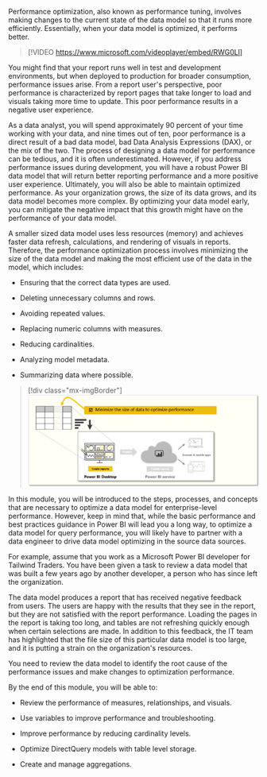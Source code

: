 Performance optimization, also known as performance tuning, involves making changes to the current state of the data model so that it runs more efficiently. Essentially, when your data model is optimized, it performs better.

> [!VIDEO https://www.microsoft.com/videoplayer/embed/RWG0Ll]

You might find that your report runs well in test and development environments, but when deployed to production for broader consumption, performance issues arise. From a report user's perspective, poor performance is characterized by report pages that take longer to load and visuals taking more time to update. This poor performance results in a negative user experience.

As a data analyst, you will spend approximately 90 percent of your time working with your data, and nine times out of ten, poor performance is a direct result of a bad data model, bad Data Analysis Expressions (DAX), or the mix of the two. The process of designing a data model for performance can be tedious, and it is often underestimated. However, if you address performance issues during development, you will have a robust Power BI data model that will return better reporting performance and a more positive user experience. Ultimately, you will also be able to maintain optimized performance. As your organization grows, the size of its data grows, and its data model becomes more complex. By optimizing your data model early, you can mitigate the negative impact that this growth might have on the performance of your data model.

A smaller sized data model uses less resources (memory) and achieves faster data refresh, calculations, and rendering of visuals in reports. Therefore, the performance optimization process involves minimizing the size of the data model and making the most efficient use of the data in the model, which includes:

-   Ensuring that the correct data types are used.

-   Deleting unnecessary columns and rows.

-   Avoiding repeated values.

-   Replacing numeric columns with measures.

-   Reducing cardinalities.

-   Analyzing model metadata.

-   Summarizing data where possible.

> [!div class="mx-imgBorder"]
> [![Conceptual graphic of the tasks in this module](../media/1-conceptual-graphic-of-tasks-c.png)](../media/1-conceptual-graphic-of-tasks-c.png#lightbox)

In this module, you will be introduced to the steps, processes, and concepts that are necessary to optimize a data model for enterprise-level performance. However, keep in mind that, while the basic performance and best practices guidance in Power BI will lead you a long way, to optimize a data model for query performance, you will likely have to partner with a data engineer to drive data model optimizing in the source data sources.

For example, assume that you work as a Microsoft Power BI developer for Tailwind Traders. You have been given a task to review a data model that was built a few years ago by another developer, a person who has since left the organization.

The data model produces a report that has received negative feedback from users. The users are happy with the results that they see in the report, but they are not satisfied with the report performance. Loading the pages in the report is taking too long, and tables are not refreshing quickly enough when certain selections are made. In addition to this feedback, the IT team has highlighted that the file size of this particular data model is too large, and it is putting a strain on the organization's resources.

You need to review the data model to identify the root cause of the performance issues and make changes to optimization performance.

By the end of this module, you will be able to:

-   Review the performance of measures, relationships, and visuals.

-   Use variables to improve performance and troubleshooting.

-   Improve performance by reducing cardinality levels.

-   Optimize DirectQuery models with table level storage.

-   Create and manage aggregations.
